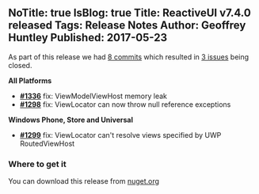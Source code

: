 NoTitle: true
IsBlog: true
Title: ReactiveUI v7.4.0 released
Tags: Release Notes
Author: Geoffrey Huntley
Published: 2017-05-23
---

<!--excerpt-->

As part of this release we had [8 commits](https://github.com/reactiveui/reactiveui/compare/7.3.0...7.4.0) which resulted in [3 issues](https://github.com/reactiveui/ReactiveUI/issues?milestone=9&state=closed) being closed.


__All Platforms__

- [__#1336__](https://github.com/reactiveui/ReactiveUI/pull/1336) fix: ViewModelViewHost memory leak
- [__#1298__](https://github.com/reactiveui/ReactiveUI/issues/1298) fix: ViewLocator can now throw null reference exceptions

__Windows Phone, Store and Universal__

- [__#1299__](https://github.com/reactiveui/ReactiveUI/issues/1299) fix: ViewLocator can't resolve views specified by UWP RoutedViewHost

### Where to get it
You can download this release from [nuget.org](https://www.nuget.org/packages/reactiveui/7.4.0)
